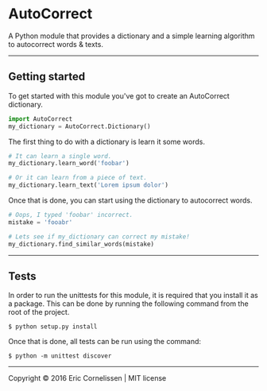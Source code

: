 # AutoCorrect
A Python module that provides a dictionary and a simple learning algorithm to autocorrect words & texts.

* * *

## Getting started
To get started with this module you've got to create an AutoCorrect dictionary.
```python
import AutoCorrect
my_dictionary = AutoCorrect.Dictionary()
```

The first thing to do with a dictionary is learn it some words.
```python
# It can learn a single word.
my_dictionary.learn_word('foobar')

# Or it can learn from a piece of text.
my_dictionary.learn_text('Lorem ipsum dolor')
```

Once that is done, you can start using the dictionary to autocorrect words.
```python
# Oops, I typed 'foobar' incorrect.
mistake = 'fooabr'

# Lets see if my_dictionary can correct my mistake!
my_dictionary.find_similar_words(mistake)
```

* * *

## Tests
In order to run the unittests for this module, it is required that you install it as a package. This can be done by
running the following command from the root of the project.
```
$ python setup.py install
```

Once that is done, all tests can be run using the command:
```
$ python -m unittest discover
```

* * *

Copyright © 2016 Eric Cornelissen | MIT license

